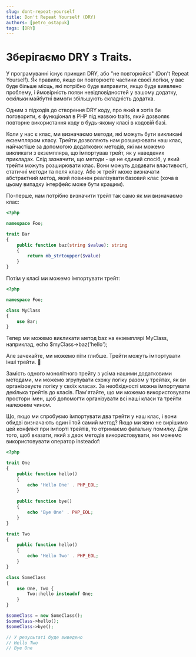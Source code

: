 ```yaml
---
slug: dont-repeat-yourself
title: Don't Repeat Yourself (DRY)
authors: [petro_ostapuk]
tags: [DRY]
---
```

# Зберігаємо DRY з Traits.

У програмуванні існує принцип DRY, або "не повторюйся" (Don't Repeat Yourself). Як правило, якщо ви повторюєте 
частини своєї логіки, у вас буде більше місць, які потрібно буде виправити, якщо буде виявлено проблему, і ймовірність 
появи невідповідностей у вашому додатку, оскільки майбутні вимоги збільшують складність додатка.

Одним з підходів до створення DRY коду, про який я хотів би поговорити, є функціонал в PHP під назвою traits, 
який дозволяє повторне використання коду в будь-якому класі в кодовій базі.

<!--truncate-->

Коли у нас є клас, ми визначаємо методи, які можуть бути викликані екземпляром класу. Трейти дозволяють нам 
розширювати наш клас, найчастіше за допомогою додаткових методів, які ми можемо викликати з екземпляра, 
що імпортував трейт, як у наведених прикладах. Слід зазначити, що методи - це не єдиний спосіб, 
у який трейти можуть розширювати клас. Вони можуть додавати властивості, статичні методи та поля класу. 
Або ж трейт може визначати абстрактний метод, який повинен реалізувати базовий клас (хоча в цьому випадку 
інтерфейс може бути кращим).

По-перше, нам потрібно визначити трейт так само як ми визначаємо клас:

```php
<?php

namespace Foo;

trait Bar
{
    public function baz(string $value): string
    {
        return mb_strtoupper($value)
    }
}
```

Потім у класі ми можемо імпортувати трейт:

```php
<?php

namespace Foo;

class MyClass
{
    use Bar;
}
```

Тепер ми можемо викликати метод baz на екземплярі MyClass, наприклад, echo $myClass->baz('hello');

Але зачекайте, ми можемо піти глибше. Трейти можуть імпортувати інші трейти. 🤯

Замість одного монолітного трейту з усіма нашими додатковими методами, ми можемо згрупувати схожу логіку разом у трейтах,
як ви організовуєте логіку у своїх класах. За необхідності можна імпортувати декілька трейтів до класів. 
Пам'ятайте, що ми можемо використовувати простори імен, щоб допомогти організувати всі наші класи та трейти
належним чином.

Що, якщо ми спробуємо імпортувати два трейти у наш клас, і вони обидві визначають один і той самий метод? 
Якщо ми явно не вирішимо цей конфлікт при імпорті трейтів, то отримаємо фатальну помилку. Для того, щоб вказати, 
який з двох методів використовувати, ми можемо використовувати оператор insteadof:

```php
<?php

trait One
{
    public function hello()
    {
        echo 'Hello One' . PHP_EOL;
    }
    
    public function bye()
    {
        echo 'Bye One' . PHP_EOL;
    }
}

trait Two
{
    public function hello()
    {
        echo 'Hello Two' . PHP_EOL;
    }
}

class SomeClass
{
    use One, Two {
        Two::hello insteadof One;
    }
}

$someClass = new SomeClass();
$someClass->hello();
$someClass->bye();

// У результаті буде виведено
// Hello Two
// Bye One
```
